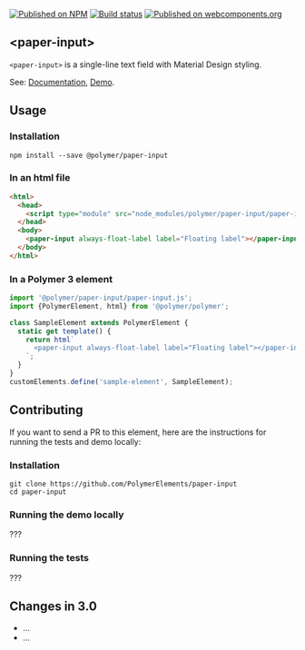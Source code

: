 [![Published on NPM](https://img.shields.io/npm/v/@polymer/paper-input.svg)](https://www.npmjs.com/package/@polymer/paper-input)
[![Build status](https://travis-ci.org/PolymerElements/paper-input.svg?branch=master)](https://travis-ci.org/PolymerElements/paper-input)
[![Published on webcomponents.org](https://img.shields.io/badge/webcomponents.org-published-blue.svg)](https://webcomponents.org/element/@polymer/paper-input)

## &lt;paper-input&gt;
`<paper-input>` is a single-line text field with Material Design styling.

See: [Documentation](https://www.webcomponents.org/element/PolymerElements/paper-input),
  [Demo](https://www.webcomponents.org/element/PolymerElements/paper-input/demo/demo/index.html).

<!---
```
<custom-element-demo>
  <template>
    <script src="../webcomponentsjs/webcomponents-lite.js"></script>
    <link rel="import" href="paper-input.html">
    <link rel="import" href="../iron-icons/iron-icons.html">
    <style>
      paper-input {
        max-width: 400px;
        margin: auto;
      }
      iron-icon, div[suffix] {
        color: hsl(0, 0%, 50%);
        margin-right: 12px;
      }
    </style>
    <next-code-block></next-code-block>
  </template>
</custom-element-demo>
```
-->

## Usage

### Installation
```
npm install --save @polymer/paper-input
```

### In an html file
```html
<html>
  <head>
    <script type="module" src="node_modules/polymer/paper-input/paper-input.js"></script>
  </head>
  <body>
    <paper-input always-float-label label="Floating label"></paper-input>
  </body>
</html>
```
### In a Polymer 3 element
```js
import '@polymer/paper-input/paper-input.js';
import {PolymerElement, html} from '@polymer/polymer';

class SampleElement extends PolymerElement {
  static get template() {
    return html`
      <paper-input always-float-label label="Floating label"></paper-input>
    `;
  }
}
customElements.define('sample-element', SampleElement);
```

## Contributing
If you want to send a PR to this element, here are
the instructions for running the tests and demo locally:

### Installation
```
git clone https://github.com/PolymerElements/paper-input
cd paper-input
```

### Running the demo locally
???

### Running the tests
???

## Changes in 3.0
- ...
- ...
